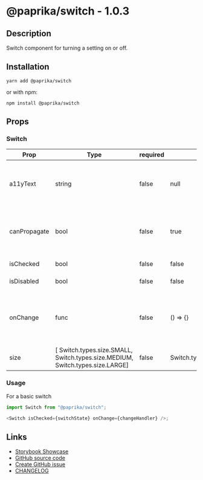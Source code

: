 <!-- start: Autogenerated - do not modify -->

# @paprika/switch - 1.0.3

## Description

Switch component for turning a setting on or off.

## Installation

```
yarn add @paprika/switch
```

or with npm:

```
npm install @paprika/switch
```

## Props

### Switch

| Prop         | Type                                                                          | required | default                  | Description                                                                       |
| ------------ | ----------------------------------------------------------------------------- | -------- | ------------------------ | --------------------------------------------------------------------------------- |
| a11yText     | string                                                                        | false    | null                     | Descriptive a11y text for assistive technologies. Typically required.             |
| canPropagate | bool                                                                          | false    | true                     | If click events are allowed to propagate up the DOM tree.                         |
| isChecked    | bool                                                                          | false    | false                    | If the switch is on.                                                              |
| isDisabled   | bool                                                                          | false    | false                    | If the switch is disabled.                                                        |
| onChange     | func                                                                          | false    | () => {}                 | Callback to be executed when the switch is toggled on or off. Typically required. |
| size         | [ Switch.types.size.SMALL, Switch.types.size.MEDIUM, Switch.types.size.LARGE] | false    | Switch.types.size.MEDIUM | Size of the switch.                                                               |

<!-- end: Autogenerated - do not modify -->
<!-- content -->

### Usage

For a basic switch

```js
import Switch from "@paprika/switch";

<Switch isChecked={switchState} onChange={changeHandler} />;
```

<!-- eoContent -->

## Links

- [Storybook Showcase](https://paprika.highbond.com/?path=/story/forms-switch--showcase)
- [GitHub source code](https://github.com/acl-services/paprika/tree/master/packages/Switch/src)
- [Create GitHub issue](https://github.com/acl-services/paprika/issues/new?label=[]&title=@paprika/switch%20[help]:%20your%20short%20description&body=%0A%23%20Help%20wanted%0A%0A%23%23%20Please%20write%20your%20question.%0A*A%20clear%20and%20concise%20description%20of%20what%20the%20question%20is*%0A%0A%23%23%20Additional%20context%0A*Add%20any%20other%20context%20or%20screenshots%20about%20your%20question%20here.*%0A)
- [CHANGELOG](https://github.com/acl-services/paprika/tree/master/packages/Switch/CHANGELOG.md)
